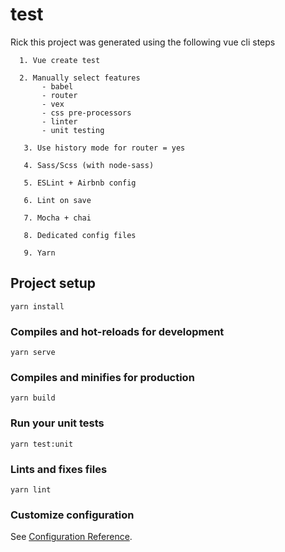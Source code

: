 # test
Rick this project was generated using the following vue cli steps

```
  1. Vue create test

  2. Manually select features
	   - babel
	   - router
	   - vex
	   - css pre-processors
	   - linter
	   - unit testing

   3. Use history mode for router = yes
   
   4. Sass/Scss (with node-sass)

   5. ESLint + Airbnb config

   6. Lint on save

   7. Mocha + chai

   8. Dedicated config files

   9. Yarn
```

## Project setup
```
yarn install
```

### Compiles and hot-reloads for development
```
yarn serve
```

### Compiles and minifies for production
```
yarn build
```

### Run your unit tests
```
yarn test:unit
```

### Lints and fixes files
```
yarn lint
```

### Customize configuration
See [Configuration Reference](https://cli.vuejs.org/config/).
